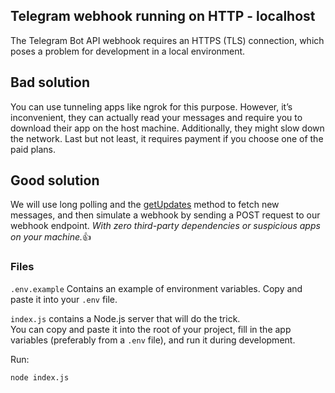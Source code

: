 ## Telegram webhook running on HTTP - localhost
The Telegram Bot API webhook requires an HTTPS (TLS) connection, which poses a problem for development in a local environment.


## Bad solution
You can use tunneling apps like ngrok for this purpose. However, it’s inconvenient, they can actually read your messages and require you to download their app on the host machine.
Additionally, they might slow down the network. Last but not least, it requires payment if you choose one of the paid plans.


## Good solution
We will use long polling and the [getUpdates](https://core.telegram.org/bots/api#getupdates) method to fetch new messages,
and then simulate a webhook by sending a POST request to our webhook endpoint.
*With zero third-party dependencies or suspicious apps on your machine.*👍


### Files
`.env.example` Contains an example of environment variables. Copy and paste it into your `.env` file.

`index.js` contains a Node.js server that will do the trick.<br>
You can copy and paste it into the root of your project, fill in the app variables (preferably from a `.env` file), and run it during development.


Run:
```
node index.js
```
